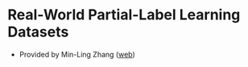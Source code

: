 # Real-World Partial-Label Learning Datasets

* Provided by Min-Ling Zhang ([web](https://palm.seu.edu.cn/zhangml/Resources.htm))
